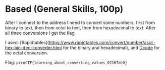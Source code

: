 # Based (General Skills, 100p)
After I connect to the address I need to convert some numbers, first from binary to text, then from octal to text, then from hexadecimal to text. After all 
three conversions I get the flag.

I used: [Rapidtables](https://www.rapidtables.com/convert/number/ascii-hex-bin-dec-converter.html for the binary and hexadecimal), and [Dcode](https://www.dcode.fr/ascii-code) for the octal conversion.

Flag: `picoCTF{learning_about_converting_values_02167de8}`
